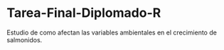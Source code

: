# Tarea-Final-Diplomado-R
Estudio de como afectan las variables ambientales en el crecimiento de salmonidos.
